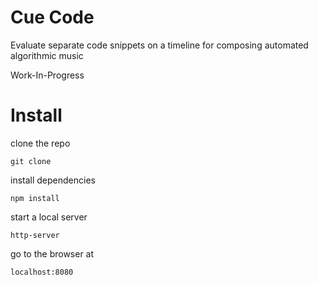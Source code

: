 # Cue Code

Evaluate separate code snippets on a timeline for composing automated algorithmic music

Work-In-Progress

# Install

clone the repo

`git clone`

install dependencies

`npm install`

start a local server

`http-server`

go to the browser at

`localhost:8080`